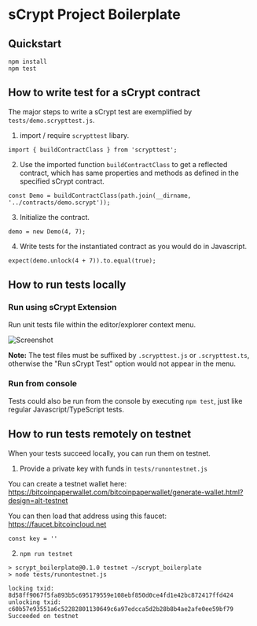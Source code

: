 # sCrypt Project Boilerplate

## Quickstart
```
npm install
npm test
```

## How to write test for a sCrypt contract

The major steps to write a sCrypt test are exemplified by `tests/demo.scrypttest.js`.

1. import / require `scrypttest` libary. 

```
import { buildContractClass } from 'scrypttest';
```


2. Use the imported function `buildContractClass` to get a reflected contract, which has same properties and methods as defined in the specified sCrypt contract.

```
const Demo = buildContractClass(path.join(__dirname, '../contracts/demo.scrypt'));
```

3. Initialize the contract.

```
demo = new Demo(4, 7);
```

4. Write tests for the instantiated contract as you would do in Javascript.

```
expect(demo.unlock(4 + 7)).to.equal(true);
```

## How to run tests locally

### Run using sCrypt Extension
Run unit tests file within the editor/explorer context menu.

![Screenshot](https://raw.githubusercontent.com/wiki/scrypt-sv/boilerplate/extension_screenshots/run_test_demo.gif)

**Note:** The test files must be suffixed by `.scrypttest.js` or `.scrypttest.ts`, otherwise the "Run sCrypt Test" option would not appear in the menu.

### Run from console
Tests could also be run from the console by executing `npm test`, just like regular Javascript/TypeScript tests.

## How to run tests remotely on testnet
When your tests succeed locally, you can run them on testnet.
1. Provide a private key with funds in `tests/runontestnet.js`

You can create a testnet wallet here: https://bitcoinpaperwallet.com/bitcoinpaperwallet/generate-wallet.html?design=alt-testnet

You can then load that address using this faucet: https://faucet.bitcoincloud.net

```
const key = ''
```
2. `npm run testnet`
```
> scrypt_boilerplate@0.1.0 testnet ~/scrypt_boilerplate
> node tests/runontestnet.js

locking txid:      8d58ff9067f5fa893b5c695179559e108ebf850d0ce4fd1e42bc872417ffd424
unlocking txid:    c60b57e93551a6c52282801130649c6a97edcca5d2b28b8b4ae2afe0ee59bf79
Succeeded on testnet
```

